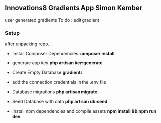  ## Innovations8 Gradients App  Simon Kember
 user generated gradients
 To do : edit gradient
 
 ### Setup
after unpacking repo...
- Install Composer Dependencies
**composer install**
- generate app key
**php artisan key:generate**
- Create Empty Database
**gradients**
- add the connection credentials in the .env file 

- Database migrations
**php artisan migrate**
- Seed Database with data
**php artisan db:seed**
 
- Install npm dependencies and compile assets
**npm install && npm run dev**



  
